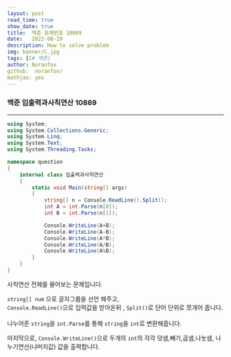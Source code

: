 ```yaml
---
layout: post
read_time: true
show_date: true
title:  백준 문제번호 10869
date:   2022-08-29
description: How to solve problem
img: banner/C.jpg
tags: [C# 백준]
author: Noranfox
github:  noranfox/
mathjax: yes
---
```


### 백준 입출력과사칙연산 10869
---

```c#
using System;
using System.Collections.Generic;
using System.Linq;
using System.Text;
using System.Threading.Tasks;

namespace question
{
    internal class 입출력과사칙연산
    {
        static void Main(string[] args)
        {
            string[] n = Console.ReadLine().Split();
            int A = int.Parse(n[0]);
            int B = int.Parse(n[1]);

            Console.WriteLine(A+B);
            Console.WriteLine(A-B);
            Console.WriteLine(A*B);
            Console.WriteLine(A/B);
            Console.WriteLine(A%B);
        }
    }
}
```

사칙연산 전체를 물어보는 문제입니다.

```string[] num``` 으로 글자그룹을 선언 해주고,  
```Console.ReadLine()```으로 입력값을 받아온뒤 , ```Split()```로 단어 단위로 쪼개어 줍니다.<br><br>
나누어준 ```string```을 ```int.Parse```를 통해 ```string```을 ```int```로 변환해줍니다.

마지막으로, ```Console.WriteLine()```으로  두개의 ```int```의 각각 덧샘,빼기,곱샘,나눗샘, 나누기연산(나머지값) 값을 출력합니다.